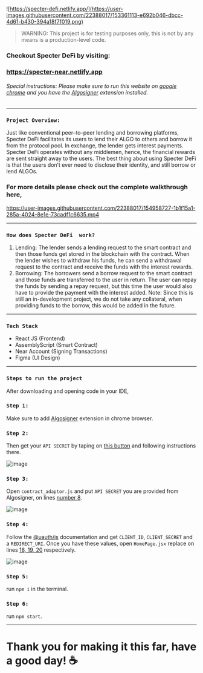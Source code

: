![https://specter-defi.netlify.app/](https://user-images.githubusercontent.com/22388017/153361113-e692b046-dbcc-4d61-b430-394a18f7f019.png)

> WARNING: This project is for testing purposes only, this is not by any means is a production-level code.

### Checkout Specter DeFi by visiting:
### https://specter-near.netlify.app
###### Special instructions: Please make sure to run this website on [google chrome](https://www.google.com/chrome/?brand=FHFK&gclid=Cj0KCQiAjJOQBhCkARIsAEKMtO340I7QAqj4f4aqz66DT7Ow74cSK-4a0zoFKXNDQHJWcXr0xeji5soaAvXlEALw_wcB&gclsrc=aw.ds) and you have the [Algosigner](https://www.purestake.com/technology/algosigner/) extension installed.

---

### `Project Overview:`
Just like conventional peer–to–peer lending and borrowing platforms, Specter DeFi facilitates its users to lend their ALGO to others and borrow it from the protocol pool.
In exchange, the lender gets interest payments. Specter DeFi operates without any middlemen, hence, the financial rewards are sent straight away to the users. The best thing about using Specter DeFi is that the users don’t ever need to disclose their identity, and still borrow or lend ALGOs.

### For more details please check out the complete walkthrough here,



https://user-images.githubusercontent.com/22388017/154958727-1b1f15a1-285a-4024-8e1e-73cadf1c6635.mp4



---

### `How does Specter DeFi  work?`
1. Lending:
The lender sends a lending request to the smart contract and then those funds get stored in the blockchain with the contract. When the lender wishes to withdraw his funds, he can send a withdrawal request to the contract and receive the funds with the interest rewards.
2. Borrowing:
The borrowers send a borrow request to the smart contract and those funds are transferred to the user in return. The user can repay the funds by sending a repay request, but this time the user would also have to provide the payment with the interest added.
Note: Since this is still an in-development project, we do not take any collateral, when providing funds to the borrow, this would be added in the future.

---

### `Tech Stack`
* React JS (Frontend)
* AssemblyScript (Smart Contract)
* Near Account (Signing Transactions)
* Figma (UI Design)

--- 

### `Steps to run the project`
After downloading and opening code in your IDE,
### `Step 1:`
Make sure to add [Algosigner](https://www.purestake.com/technology/algosigner/) extension in chrome browser.


### `Step 2:`
Then get your ```API SECRET``` by taping on [this button](https://developer.purestake.io/signup) and following instructions there.

![image](https://user-images.githubusercontent.com/22388017/153376786-7e921cc5-0593-4323-ab3f-0ad6f6813670.png)

### `Step 3:`
Open ```contract_adaptor.js``` and put ```API SECRET``` you are provided from Algosigner, on lines [number 8](https://github.com/Code-Decoders/specter-defi-algo/blob/dda90b8a0640f59d33cc26cb0d66fd3175ccc7c8/src/adaptor/contract_adaptor.js#L8).

![image](https://user-images.githubusercontent.com/22388017/153430779-1ac90920-69e4-4672-80f6-ff1d1a374811.png)

### `Step 4:`
Follow the [@uauth/js](https://www.npmjs.com/package/@uauth/js) documentation and get ```CLIENT_ID```, ```CLIENT_SECRET``` and a ```REDIRECT_URI```. Once you have these values, open ```HomePage.jsx``` replace on lines [18, 19, 20](https://github.com/Code-Decoders/specter-defi-algo/blob/dbf23c3ddc60c65ee288b7a7b3c04356f852b009/src/pages/HomePage.jsx#L17) respectively.

![image](https://user-images.githubusercontent.com/22388017/153379642-ef776495-229c-4929-a899-f1fbe24060a4.png)

### `Step 5:`
run `npm i` in the terminal.

### `Step 6:`
run `npm start`.

---

# Thank you for making it this far, have a good day! :coffee:

